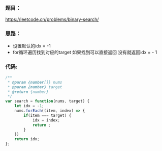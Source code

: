 <!--
 * @Description: Stay hungry，Stay foolish
 * @Author: Huccct
 * @Date: 2023-05-19 10:48:51
 * @LastEditors: Huccct
 * @LastEditTime: 2023-05-19 10:52:55
-->
### **题目：**
https://leetcode.cn/problems/binary-search/


### **思路：** 
* 设置默认的idx = -1
* for循环遍历找到对应的target 如果找到可以直接返回 没有就返回idx = - 1


### **代码:**
```js
/**
 * @param {number[]} nums
 * @param {number} target
 * @return {number}
 */
var search = function(nums, target) {
    let idx = -1;
    nums.forEach((item, index) => {
        if(item === target) {
            idx = index;
            return ;
        }
    })
    return idx;
};
```